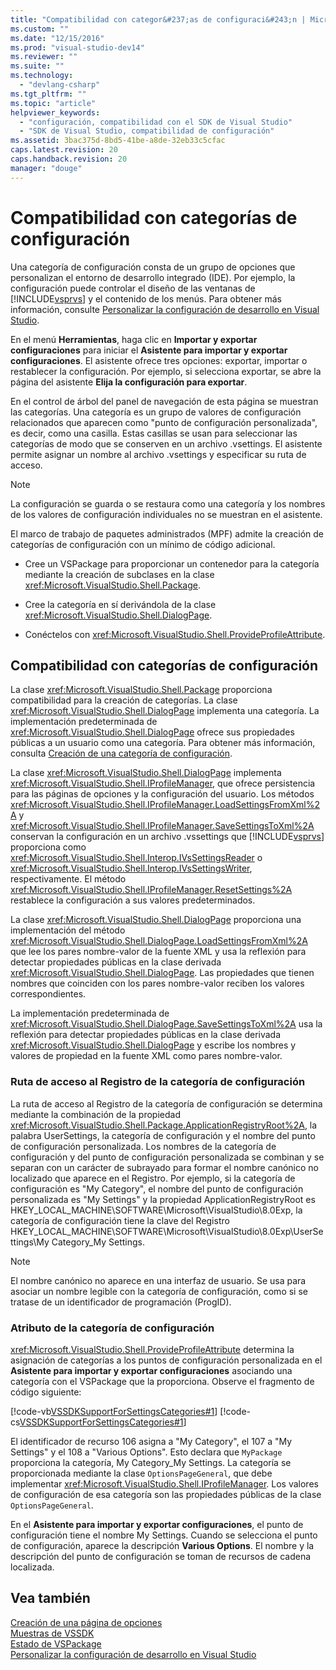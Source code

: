 ```yaml
---
title: "Compatibilidad con categor&#237;as de configuraci&#243;n | Microsoft Docs"
ms.custom: ""
ms.date: "12/15/2016"
ms.prod: "visual-studio-dev14"
ms.reviewer: ""
ms.suite: ""
ms.technology: 
  - "devlang-csharp"
ms.tgt_pltfrm: ""
ms.topic: "article"
helpviewer_keywords: 
  - "configuración, compatibilidad con el SDK de Visual Studio"
  - "SDK de Visual Studio, compatibilidad de configuración"
ms.assetid: 3bac375d-8bd5-41be-a8de-32eb33c5cfac
caps.latest.revision: 20
caps.handback.revision: 20
manager: "douge"
---
```

# Compatibilidad con categor&#237;as de configuraci&#243;n
Una categoría de configuración consta de un grupo de opciones que personalizan el entorno de desarrollo integrado \(IDE\). Por ejemplo, la configuración puede controlar el diseño de las ventanas de [!INCLUDE[vsprvs](../assembler/masm/includes/vsprvs_md.md)] y el contenido de los menús. Para obtener más información, consulte [Personalizar la configuración de desarrollo en Visual Studio](http://msdn.microsoft.com/es-es/22c4debb-4e31-47a8-8f19-16f328d7dcd3).  
  
 En el menú **Herramientas**, haga clic en **Importar y exportar configuraciones** para iniciar el **Asistente para importar y exportar configuraciones**. El asistente ofrece tres opciones: exportar, importar o restablecer la configuración. Por ejemplo, si selecciona exportar, se abre la página del asistente **Elija la configuración para exportar**.  
  
 En el control de árbol del panel de navegación de esta página se muestran las categorías. Una categoría es un grupo de valores de configuración relacionados que aparecen como "punto de configuración personalizada", es decir, como una casilla. Estas casillas se usan para seleccionar las categorías de modo que se conserven en un archivo .vsettings. El asistente permite asignar un nombre al archivo .vsettings y especificar su ruta de acceso.  
  
> [!NOTE]
>  La configuración se guarda o se restaura como una categoría y los nombres de los valores de configuración individuales no se muestran en el asistente.  
  
 El marco de trabajo de paquetes administrados \(MPF\) admite la creación de categorías de configuración con un mínimo de código adicional.  
  
-   Cree un VSPackage para proporcionar un contenedor para la categoría mediante la creación de subclases en la clase <xref:Microsoft.VisualStudio.Shell.Package>.  
  
-   Cree la categoría en sí derivándola de la clase <xref:Microsoft.VisualStudio.Shell.DialogPage>.  
  
-   Conéctelos con <xref:Microsoft.VisualStudio.Shell.ProvideProfileAttribute>.  
  
## Compatibilidad con categorías de configuración  
 La clase <xref:Microsoft.VisualStudio.Shell.Package> proporciona compatibilidad para la creación de categorías. La clase <xref:Microsoft.VisualStudio.Shell.DialogPage> implementa una categoría. La implementación predeterminada de <xref:Microsoft.VisualStudio.Shell.DialogPage> ofrece sus propiedades públicas a un usuario como una categoría. Para obtener más información, consulta [Creación de una categoría de configuración](../Topic/Creating%20a%20Settings%20Category.md).  
  
 La clase <xref:Microsoft.VisualStudio.Shell.DialogPage> implementa <xref:Microsoft.VisualStudio.Shell.IProfileManager>, que ofrece persistencia para las páginas de opciones y la configuración del usuario. Los métodos <xref:Microsoft.VisualStudio.Shell.IProfileManager.LoadSettingsFromXml%2A> y <xref:Microsoft.VisualStudio.Shell.IProfileManager.SaveSettingsToXml%2A> conservan la configuración en un archivo .vssettings que [!INCLUDE[vsprvs](../assembler/masm/includes/vsprvs_md.md)] proporciona como <xref:Microsoft.VisualStudio.Shell.Interop.IVsSettingsReader> o <xref:Microsoft.VisualStudio.Shell.Interop.IVsSettingsWriter>, respectivamente. El método <xref:Microsoft.VisualStudio.Shell.IProfileManager.ResetSettings%2A> restablece la configuración a sus valores predeterminados.  
  
 La clase <xref:Microsoft.VisualStudio.Shell.DialogPage> proporciona una implementación del método <xref:Microsoft.VisualStudio.Shell.DialogPage.LoadSettingsFromXml%2A> que lee los pares nombre\-valor de la fuente XML y usa la reflexión para detectar propiedades públicas en la clase derivada <xref:Microsoft.VisualStudio.Shell.DialogPage>. Las propiedades que tienen nombres que coinciden con los pares nombre\-valor reciben los valores correspondientes.  
  
 La implementación predeterminada de <xref:Microsoft.VisualStudio.Shell.DialogPage.SaveSettingsToXml%2A> usa la reflexión para detectar propiedades públicas en la clase derivada <xref:Microsoft.VisualStudio.Shell.DialogPage> y escribe los nombres y valores de propiedad en la fuente XML como pares nombre\-valor.  
  
### Ruta de acceso al Registro de la categoría de configuración  
 La ruta de acceso al Registro de la categoría de configuración se determina mediante la combinación de la propiedad <xref:Microsoft.VisualStudio.Shell.Package.ApplicationRegistryRoot%2A>, la palabra UserSettings, la categoría de configuración y el nombre del punto de configuración personalizada. Los nombres de la categoría de configuración y del punto de configuración personalizada se combinan y se separan con un carácter de subrayado para formar el nombre canónico no localizado que aparece en el Registro. Por ejemplo, si la categoría de configuración es "My Category", el nombre del punto de configuración personalizada es "My Settings" y la propiedad ApplicationRegistryRoot es HKEY\_LOCAL\_MACHINE\\SOFTWARE\\Microsoft\\VisualStudio\\8.0Exp, la categoría de configuración tiene la clave del Registro HKEY\_LOCAL\_MACHINE\\SOFTWARE\\Microsoft\\VisualStudio\\8.0Exp\\UserSettings\\My Category\_My Settings.  
  
> [!NOTE]
>  El nombre canónico no aparece en una interfaz de usuario. Se usa para asociar un nombre legible con la categoría de configuración, como si se tratase de un identificador de programación \(ProgID\).  
  
### Atributo de la categoría de configuración  
 <xref:Microsoft.VisualStudio.Shell.ProvideProfileAttribute> determina la asignación de categorías a los puntos de configuración personalizada en el **Asistente para importar y exportar configuraciones** asociando una categoría con el VSPackage que la proporciona. Observe el fragmento de código siguiente:  
  
 [!code-vb[VSSDKSupportForSettingsCategories#1](../misc/codesnippet/VisualBasic/support-for-settings-categories_1.vb)]
 [!code-cs[VSSDKSupportForSettingsCategories#1](../misc/codesnippet/CSharp/support-for-settings-categories_1.cs)]  
  
 El identificador de recurso 106 asigna a "My Category", el 107 a "My Settings" y el 108 a "Various Options". Esto declara que `MyPackage` proporciona la categoría, My Category\_My Settings. La categoría se proporcionada mediante la clase `OptionsPageGeneral`, que debe implementar <xref:Microsoft.VisualStudio.Shell.IProfileManager>. Los valores de configuración de esa categoría son las propiedades públicas de la clase `OptionsPageGeneral`.  
  
 En el **Asistente para importar y exportar configuraciones**, el punto de configuración tiene el nombre My Settings. Cuando se selecciona el punto de configuración, aparece la descripción **Various Options**. El nombre y la descripción del punto de configuración se toman de recursos de cadena localizada.  
  
## Vea también  
 [Creación de una página de opciones](../Topic/Creating%20an%20Options%20Page.md)   
 [Muestras de VSSDK](../misc/vssdk-samples.md)   
 [Estado de VSPackage](../misc/vspackage-state.md)   
 [Personalizar la configuración de desarrollo en Visual Studio](http://msdn.microsoft.com/es-es/22c4debb-4e31-47a8-8f19-16f328d7dcd3)